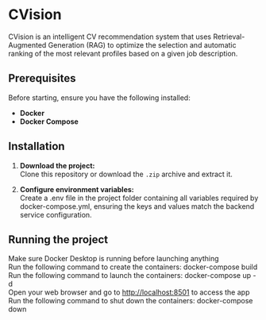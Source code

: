 # CVision

CVision is an intelligent CV recommendation system that uses Retrieval-Augmented Generation (RAG) to optimize the selection and automatic ranking of the most relevant profiles based on a given job description.

## Prerequisites

Before starting, ensure you have the following installed:

- **Docker**  
- **Docker Compose**  

## Installation

1. **Download the project:**  
   Clone this repository or download the `.zip` archive and extract it.

2. **Configure environment variables:**  
   Create a .env file in the project folder containing all variables required by docker-compose.yml, ensuring the keys and values match the backend service configuration.

## Running the project

Make sure Docker Desktop is running before launching anything  
Run the following command to create the containers: docker-compose build  
Run the following command to launch the containers: docker-compose up -d  
Open your web browser and go to <http://localhost:8501> to access the app
Run the following command to shut down the containers: docker-compose down
